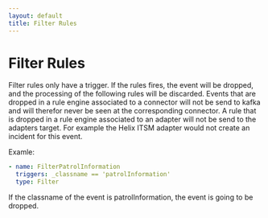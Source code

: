 ```yaml
---
layout: default
title: Filter Rules
---
```


# Filter Rules

Filter rules only have a trigger. If the rules fires, the event will be dropped, and the processing of the following rules will be discarded. Events that are dropped in a rule engine associated to a connector will not be send to kafka and will therefor never be seen at the corresponding connector. A rule that is dropped in a rule engine associated to an adapter will not be send to the adapters target. For example the Helix ITSM adapter would not create an incident for this event.


Examle:
```yaml
- name: FilterPatrolInformation
  triggers: _classname == 'patrolInformation'
  type: Filter
```

If the classname of the event is patrolInformation, the event is going to be dropped.